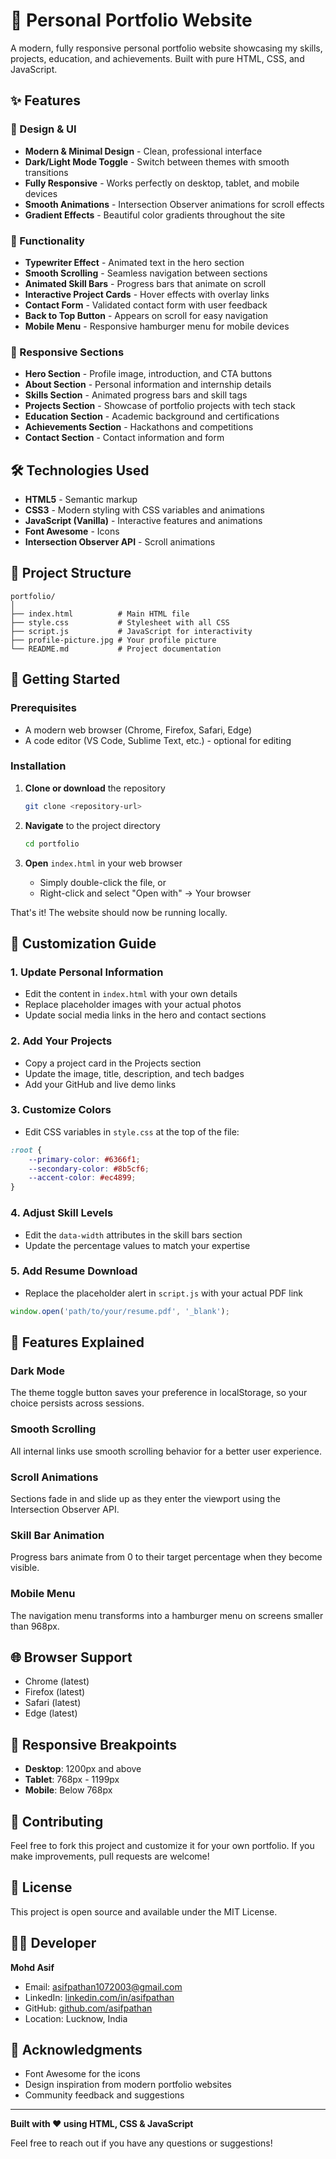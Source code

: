 # 🌟 Personal Portfolio Website

A modern, fully responsive personal portfolio website showcasing my skills, projects, education, and achievements. Built with pure HTML, CSS, and JavaScript.

## ✨ Features

### 🎨 Design & UI
- **Modern & Minimal Design** - Clean, professional interface
- **Dark/Light Mode Toggle** - Switch between themes with smooth transitions
- **Fully Responsive** - Works perfectly on desktop, tablet, and mobile devices
- **Smooth Animations** - Intersection Observer animations for scroll effects
- **Gradient Effects** - Beautiful color gradients throughout the site

### 🚀 Functionality
- **Typewriter Effect** - Animated text in the hero section
- **Smooth Scrolling** - Seamless navigation between sections
- **Animated Skill Bars** - Progress bars that animate on scroll
- **Interactive Project Cards** - Hover effects with overlay links
- **Contact Form** - Validated contact form with user feedback
- **Back to Top Button** - Appears on scroll for easy navigation
- **Mobile Menu** - Responsive hamburger menu for mobile devices

### 📱 Responsive Sections
- **Hero Section** - Profile image, introduction, and CTA buttons
- **About Section** - Personal information and internship details
- **Skills Section** - Animated progress bars and skill tags
- **Projects Section** - Showcase of portfolio projects with tech stack
- **Education Section** - Academic background and certifications
- **Achievements Section** - Hackathons and competitions
- **Contact Section** - Contact information and form

## 🛠️ Technologies Used

- **HTML5** - Semantic markup
- **CSS3** - Modern styling with CSS variables and animations
- **JavaScript (Vanilla)** - Interactive features and animations
- **Font Awesome** - Icons
- **Intersection Observer API** - Scroll animations

## 📂 Project Structure

```
portfolio/
│
├── index.html          # Main HTML file
├── style.css           # Stylesheet with all CSS
├── script.js           # JavaScript for interactivity
├── profile-picture.jpg # Your profile picture
└── README.md           # Project documentation
```

## 🚀 Getting Started

### Prerequisites
- A modern web browser (Chrome, Firefox, Safari, Edge)
- A code editor (VS Code, Sublime Text, etc.) - optional for editing

### Installation

1. **Clone or download** the repository
   ```bash
   git clone <repository-url>
   ```

2. **Navigate** to the project directory
   ```bash
   cd portfolio
   ```

3. **Open** `index.html` in your web browser
   - Simply double-click the file, or
   - Right-click and select "Open with" → Your browser

That's it! The website should now be running locally.

## 📝 Customization Guide

### 1. Update Personal Information
- Edit the content in `index.html` with your own details
- Replace placeholder images with your actual photos
- Update social media links in the hero and contact sections

### 2. Add Your Projects
- Copy a project card in the Projects section
- Update the image, title, description, and tech badges
- Add your GitHub and live demo links

### 3. Customize Colors
- Edit CSS variables in `style.css` at the top of the file:
```css
:root {
    --primary-color: #6366f1;
    --secondary-color: #8b5cf6;
    --accent-color: #ec4899;
}
```

### 4. Adjust Skill Levels
- Edit the `data-width` attributes in the skill bars section
- Update the percentage values to match your expertise

### 5. Add Resume Download
- Replace the placeholder alert in `script.js` with your actual PDF link
```javascript
window.open('path/to/your/resume.pdf', '_blank');
```

## 🎯 Features Explained

### Dark Mode
The theme toggle button saves your preference in localStorage, so your choice persists across sessions.

### Smooth Scrolling
All internal links use smooth scrolling behavior for a better user experience.

### Scroll Animations
Sections fade in and slide up as they enter the viewport using the Intersection Observer API.

### Skill Bar Animation
Progress bars animate from 0 to their target percentage when they become visible.

### Mobile Menu
The navigation menu transforms into a hamburger menu on screens smaller than 968px.

## 🌐 Browser Support

- Chrome (latest)
- Firefox (latest)
- Safari (latest)
- Edge (latest)

## 📱 Responsive Breakpoints

- **Desktop**: 1200px and above
- **Tablet**: 768px - 1199px
- **Mobile**: Below 768px

## 🤝 Contributing

Feel free to fork this project and customize it for your own portfolio. If you make improvements, pull requests are welcome!

## 📄 License

This project is open source and available under the MIT License.

## 👨‍💻 Developer

**Mohd Asif**
- Email: asifpathan1072003@gmail.com
- LinkedIn: [linkedin.com/in/asifpathan](https://linkedin.com/in/asifpathan)
- GitHub: [github.com/asifpathan](https://github.com/asifpathan)
- Location: Lucknow, India

## 🙏 Acknowledgments

- Font Awesome for the icons
- Design inspiration from modern portfolio websites
- Community feedback and suggestions

---

**Built with ❤️ using HTML, CSS & JavaScript**

Feel free to reach out if you have any questions or suggestions!
